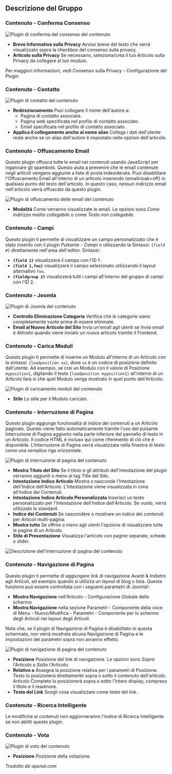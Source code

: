 <!-- Filename: Chunk4x:Extensions_Plugin_Manager_Edit_Content_Group / Display title: Gruppo di Contenuti -->

## Descrizione del Gruppo

### Contenuto - Conferma Consenso

![Plugin di conferma del consenso del contenuto](../../../en/images/plugins/plugin-group-content-confirm-consent.png)

- **Breve Informativa sulla Privacy** Avviso breve del testo che verrà visualizzato sopra la checkbox del consenso sulla privacy.
- **Articolo sulla Privacy** Se necessario, seleziona/crea il tuo Articolo sulla Privacy da collegare al tuo modulo.

Per maggiori informazioni, vedi Consenso sulla Privacy - Configurazione del Plugin

### Contenuto - Contatto

![Plugin di contatto del contenuto](../../../en/images/plugins/plugin-group-content-contact.png)

- **Redirezionamento** Puoi collegare il nome dell'autore a:
  - Pagina di contatto associata.
  - Pagina web specificata nel profilo di contatto associato.
  - Email specificata nel profilo di contatto associato.
- **Applica il collegamento anche al nome alias** Collega i dati dell'utente reale anche se un alias dell'autore è impostato nelle opzioni dell'articolo.

### Contenuto - Offuscamento Email

Questo plugin offusca tutte le email nei contenuti usando JavaScript per ingannare gli spambots. Questo aiuta a prevenire che le email contenute negli articoli vengano aggiunte a liste di posta indesiderata. Puoi disabilitare l'Offuscamento Email all'interno di un articolo inserendo {emailcloak=off} in qualsiasi punto del testo dell'articolo. In questo caso, nessun indirizzo email nell'articolo verrà offuscato da questo plugin.

![Plugin di offuscamento delle email del contenuto](../../../en/images/plugins/plugin-group-content-email-cloaking.png)

- **Modalità** Come verranno visualizzate le email. Le opzioni sono *Come indirizzo mailto collegabile* o come *Testo non collegabile*.

### Contenuto - Campi

Questo plugin ti permette di visualizzare un campo personalizzato che è stato inserito con il plugin *Pulsante - Campi* o utilizzando la Sintassi: `{field #}` direttamente nell'area dell'editor. Sintassi:

- **`{field 1}`** visualizzerà il campo con l'ID 1.
- **`{field 1,foo}`** visualizzerà il campo selezionato utilizzando il layout alternativo `foo`.
- **`{fieldgroup 2}`** visualizzerà tutti i campi all'interno del gruppo di campi con l'ID 2.

### Contenuto - Joomla

![Plugin di Joomla del contenuto](../../../en/images/plugins/plugin-group-content-joomla.png)

- **Controllo Eliminazione Categoria** Verifica che le categorie siano completamente vuote prima di essere eliminate.
- **Email al Nuovo Articolo del Sito** Invia un'email agli utenti se *Invia email* è *Attivato* quando viene inviato un nuovo articolo tramite il Frontend.

### Contenuto - Carica Moduli

Questo plugin ti permette di inserire un Modulo all'interno di un Articolo con la sintassi: `{loadposition xx}`, dove `xx` è un codice di posizione definito dall'utente. Ad esempio, se crei un Modulo con il valore di Posizione `myposition1`, digitando il testo `{loadposition myposition1}` all'interno di un Articolo farà sì che quel Modulo venga mostrato in quel punto dell'Articolo.

![Plugin di caricamento moduli del contenuto](../../../en/images/plugins/plugin-group-content-load-modules.png)

- **Stile** Lo stile per il Modulo caricato.

### Contenuto - Interruzione di Pagina

Questo plugin aggiunge funzionalità di indice dei contenuti a un Articolo paginato. Questo viene fatto automaticamente tramite l'uso del pulsante Interruzione di Pagina aggiunto nella parte inferiore del pannello di testo in un Articolo. Il codice HTML è incluso qui come riferimento di ciò che è disponibile. L'Interruzione di Pagina verrà visualizzata nella finestra di testo come una semplice riga orizzontale.

![Plugin di interruzione di pagina del contenuto](../../../en/images/plugins/plugin-group-content-page-break.png)

- **Mostra Titolo del Sito** Se il titolo e gli attributi dell'intestazione del plugin verranno aggiunti o meno al tag Title del Sito.
- **Intestazione Indice Articolo** Mostra o nasconde l'Intestazione dell'Indice dell'Articolo. L'Intestazione viene visualizzata in cima all'Indice dei Contenuti.
- **Intestazione Indice Articolo Personalizzata** Inserisci un testo personalizzato per l'Intestazione dell'Indice dell'Articolo. Se vuoto, verrà utilizzato lo standard.
- **Indice dei Contenuti** Se nascondere o mostrare un indice dei contenuti per Articoli multi-pagina.
- **Mostra tutto** Se offrire o meno agli utenti l'opzione di visualizzare tutte le pagine di un Articolo.
- **Stile di Presentazione** Visualizza l'articolo con pagine separate, schede o slider.

![Descrizione dell'interruzione di pagina del contenuto](../../../en/images/plugins/plugin-group-content-page-break-description.png)

### Contenuto - Navigazione di Pagina

Questo plugin ti permette di aggiungere link di navigazione Avanti & Indietro agli Articoli, ad esempio quando si utilizza un layout di blog o lista. Questa funzione può essere controllata con i seguenti parametri di Joomla!:

- **Mostra Navigazione** nell'Articolo - Configurazione Globale dello schermo
- **Mostra Navigazione** nella sezione Parametri - Componente della voce di Menu - Nuovo/Modifica - Parametri - Componente per lo schermo degli Articoli nei layout degli Articoli.

Nota che, se il plugin di Navigazione di Pagina è disabilitato in questa schermata, non verrà mostrata alcuna Navigazione di Pagina e le impostazioni dei parametri sopra non avranno effetto.

![Plugin di navigazione di pagina del contenuto](../../../en/images/plugins/plugin-group-content-page-navigation.png)

- **Posizione** Posizione del link di navigazione. Le opzioni sono *Sopra* l'Articolo o *Sotto* l'Articolo.
- **Relativo a** Assegna la posizione relativa per i parametri di Posizione. Testo lo posizionerà direttamente sopra o sotto il contenuto dell'articolo. Articolo Completo lo posizionerà sopra o sotto l'intero display, compreso il titolo e il readmore.
- **Testo del Link** Scegli cosa visualizzare come testo del link.

### Contenuto - Ricerca Intelligente

Le modifiche ai contenuti non aggiorneranno l'indice di Ricerca Intelligente se non abiliti questo plugin.

### Contenuto - Vota

![Plugin di voto del contenuto](../../../en/images/plugins/plugin-group-content-vote.png)

- **Posizione** Posizione della votazione.

*Tradotto da openai.com*

